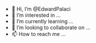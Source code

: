 - 👋 Hi, I’m @EdwardPalaci
- 👀 I’m interested in ...
- 🌱 I’m currently learning ...
- 💞️ I’m looking to collaborate on ...
- 📫 How to reach me ...

<!---
EdwardPalaci/EdwardPalaci is a ✨ special ✨ repository because its `README.md` (this file) appears on your GitHub profile.
You can click the Preview link to take a look at your changes.
--->
